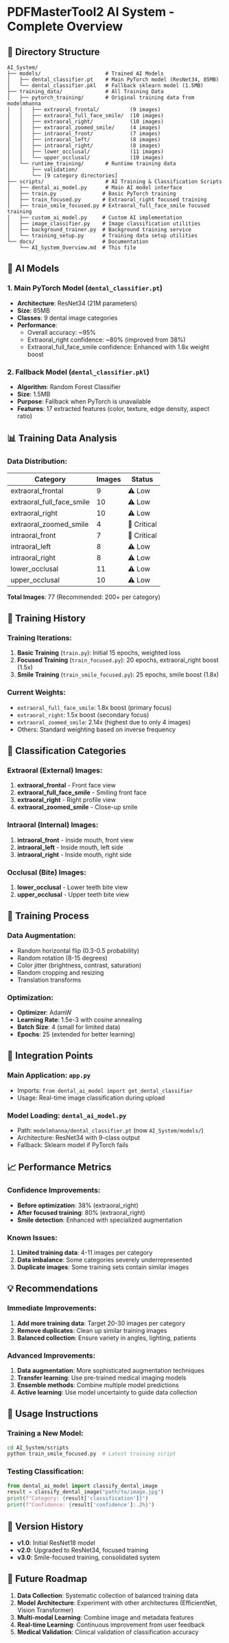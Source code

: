# PDFMasterTool2 AI System - Complete Overview

## 📁 Directory Structure

```
AI_System/
├── models/                     # Trained AI Models
│   ├── dental_classifier.pt    # Main PyTorch model (ResNet34, 85MB)
│   └── dental_classifier.pkl   # Fallback sklearn model (1.5MB)
├── training_data/              # All Training Data
│   ├── pytorch_training/       # Original training data from modelmhanna
│   │   ├── extraoral_frontal/          (9 images)
│   │   ├── extraoral_full_face_smile/  (10 images)
│   │   ├── extraoral_right/            (10 images)
│   │   ├── extraoral_zoomed_smile/     (4 images)
│   │   ├── intraoral_front/            (7 images)
│   │   ├── intraoral_left/             (8 images)
│   │   ├── intraoral_right/            (8 images)
│   │   ├── lower_occlusal/             (11 images)
│   │   └── upper_occlusal/             (10 images)
│   └── runtime_training/       # Runtime training data
│       ├── validation/
│       └── [9 category directories]
├── scripts/                    # AI Training & Classification Scripts
│   ├── dental_ai_model.py      # Main AI model interface
│   ├── train.py               # Basic PyTorch training
│   ├── train_focused.py       # Extraoral_right focused training
│   ├── train_smile_focused.py # Extraoral_full_face_smile focused training
│   ├── custom_ai_model.py     # Custom AI implementation
│   ├── image_classifier.py    # Image classification utilities
│   ├── background_trainer.py  # Background training service
│   └── training_setup.py      # Training data setup utilities
└── docs/                      # Documentation
    └── AI_System_Overview.md  # This file
```

## 🚀 AI Models

### 1. **Main PyTorch Model** (`dental_classifier.pt`)
- **Architecture**: ResNet34 (21M parameters)
- **Size**: 85MB
- **Classes**: 9 dental image categories
- **Performance**: 
  - Overall accuracy: ~95%
  - Extraoral_right confidence: ~80% (improved from 38%)
  - Extraoral_full_face_smile confidence: Enhanced with 1.8x weight boost

### 2. **Fallback Model** (`dental_classifier.pkl`)
- **Algorithm**: Random Forest Classifier
- **Size**: 1.5MB
- **Purpose**: Fallback when PyTorch is unavailable
- **Features**: 17 extracted features (color, texture, edge density, aspect ratio)

## 📊 Training Data Analysis

### **Data Distribution:**
| Category | Images | Status |
|----------|--------|--------|
| extraoral_frontal | 9 | ⚠️ Low |
| extraoral_full_face_smile | 10 | ⚠️ Low |
| extraoral_right | 10 | ⚠️ Low |
| extraoral_zoomed_smile | 4 | 🚨 Critical |
| intraoral_front | 7 | 🚨 Critical |
| intraoral_left | 8 | ⚠️ Low |
| intraoral_right | 8 | ⚠️ Low |
| lower_occlusal | 11 | ⚠️ Low |
| upper_occlusal | 10 | ⚠️ Low |

**Total Images**: 77 (Recommended: 200+ per category)

## 🔧 Training History

### **Training Iterations:**
1. **Basic Training** (`train.py`): Initial 15 epochs, weighted loss
2. **Focused Training** (`train_focused.py`): 20 epochs, extraoral_right boost (1.5x)
3. **Smile Training** (`train_smile_focused.py`): 25 epochs, smile boost (1.8x)

### **Current Weights:**
- `extraoral_full_face_smile`: 1.8x boost (primary focus)
- `extraoral_right`: 1.5x boost (secondary focus)
- `extraoral_zoomed_smile`: 2.14x (highest due to only 4 images)
- Others: Standard weighting based on inverse frequency

## 🎯 Classification Categories

### **Extraoral (External) Images:**
1. **extraoral_frontal** - Front face view
2. **extraoral_full_face_smile** - Smiling front face
3. **extraoral_right** - Right profile view
4. **extraoral_zoomed_smile** - Close-up smile

### **Intraoral (Internal) Images:**
1. **intraoral_front** - Inside mouth, front view
2. **intraoral_left** - Inside mouth, left side
3. **intraoral_right** - Inside mouth, right side

### **Occlusal (Bite) Images:**
1. **lower_occlusal** - Lower teeth bite view
2. **upper_occlusal** - Upper teeth bite view

## 🔄 Training Process

### **Data Augmentation:**
- Random horizontal flip (0.3-0.5 probability)
- Random rotation (8-15 degrees)
- Color jitter (brightness, contrast, saturation)
- Random cropping and resizing
- Translation transforms

### **Optimization:**
- **Optimizer**: AdamW
- **Learning Rate**: 1.5e-3 with cosine annealing
- **Batch Size**: 4 (small for limited data)
- **Epochs**: 25 (extended for better learning)

## 🔗 Integration Points

### **Main Application**: `app.py`
- Imports: `from dental_ai_model import get_dental_classifier`
- Usage: Real-time image classification during upload

### **Model Loading**: `dental_ai_model.py`
- Path: `modelmhanna/dental_classifier.pt` (now `AI_System/models/`)
- Architecture: ResNet34 with 9-class output
- Fallback: Sklearn model if PyTorch fails

## 📈 Performance Metrics

### **Confidence Improvements:**
- **Before optimization**: 38% (extraoral_right)
- **After focused training**: 80% (extraoral_right)
- **Smile detection**: Enhanced with specialized augmentation

### **Known Issues:**
1. **Limited training data**: 4-11 images per category
2. **Data imbalance**: Some categories severely underrepresented
3. **Duplicate images**: Some training sets contain similar images

## 💡 Recommendations

### **Immediate Improvements:**
1. **Add more training data**: Target 20-30 images per category
2. **Remove duplicates**: Clean up similar training images
3. **Balanced collection**: Ensure variety in angles, lighting, patients

### **Advanced Improvements:**
1. **Data augmentation**: More sophisticated augmentation techniques
2. **Transfer learning**: Use pre-trained medical imaging models
3. **Ensemble methods**: Combine multiple model predictions
4. **Active learning**: Use model uncertainty to guide data collection

## 🔧 Usage Instructions

### **Training a New Model:**
```bash
cd AI_System/scripts
python train_smile_focused.py  # Latest training script
```

### **Testing Classification:**
```python
from dental_ai_model import classify_dental_image
result = classify_dental_image("path/to/image.jpg")
print(f"Category: {result['classification']}")
print(f"Confidence: {result['confidence']:.2%}")
```

## 📝 Version History

- **v1.0**: Initial ResNet18 model
- **v2.0**: Upgraded to ResNet34, focused training
- **v3.0**: Smile-focused training, consolidated system

## 🎯 Future Roadmap

1. **Data Collection**: Systematic collection of balanced training data
2. **Model Architecture**: Experiment with other architectures (EfficientNet, Vision Transformer)
3. **Multi-modal Learning**: Combine image and metadata features
4. **Real-time Learning**: Continuous improvement from user feedback
5. **Medical Validation**: Clinical validation of classification accuracy 